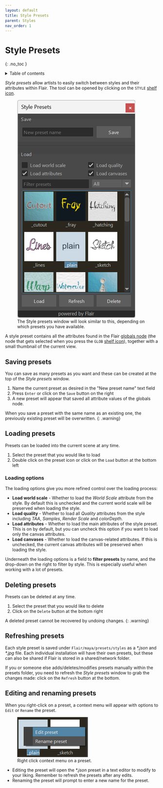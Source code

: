 ```yaml
---
layout: default
title: Style Presets
parent: Styles
nav_order: 1
---
```


# Style Presets
{: .no_toc }

<details close markdown="block">
  <summary>
    Table of contents
  </summary>
  {: .text-delta }
1. TOC
{:toc}
</details>

_Style presets_ allow artists to easily switch between styles and their attributes within Flair. The tool can be opened by clicking on the `STYLE` [shelf icon](/flair/getting-started/flair-shelf/).

<figure class="aio-ui">
	<img src="/media/style-presets/presets.png" alt="Style presets window">
	<figcaption>The Style presets window will look similar to this, depending on which presets you have available.</figcaption>
</figure>

A style preset contains all the attributes found in the Flair [globals node](/flair/getting-started/globals/) (the node that gets selected when you press the `GLOB` [shelf icon](/flair/getting-started/flair-shelf/)), together with a small thumbnail of the current view.


## Saving presets
You can save as many presets as you want and these can be created at the top of the _Style presets_ window.
1. Name the current preset as desired in the "New preset name" text field
2. Press `Enter` or click on the `Save` button on the right
3. A new preset will appear that saved all attribute values of the globals node.

When you save a preset with the same name as an existing one, the previously existing preset will be overwritten.
{: .warning}


## Loading presets
Presets can be loaded into the current scene at any time.
1. Select the preset that you would like to load
2. Double click on the preset icon or click on the `Load` button at the bottom left

### Loading options
The loading options give you more refined control over the loading process:

* **Load world scale** - Whether to load the _World Scale_ attribute from the style. By default this is unchecked and the current world scale will be preserved when loading the style.
* **Load quality** -  Whether to load all _Quality_ attributes from the style including _TAA_, _Samples_, _Render Scale_ and _colorDepth_.
* **Load attributes** - Whether to load the main attributes of the style preset. This is on by default, but you can uncheck this option if you want to load only the canvas attributes.
* **Load canvases** - Whether to load the canvas-related attributes. If this is unchecked, the current canvas attributes will be preserved when loading the style.

Underneath the loading options is a field to **filter presets** by name, and the drop-down on the right to filter by style. This is especially useful when working with a lot of presets.

## Deleting presets
Presets can be deleted at any time.
1. Select the preset that you would like to delete
2. Click on the `Delete` button at the bottom right

 A deleted preset cannot be recovered by undoing changes.
 {: .warning}

## Refreshing presets
Each style preset is saved under `Flair/maya/presets/styles` as a _\*.json_ and _\*.jpg_ file. Each individual installation will have their own presets, but these can also be shared if Flair is stored in a shared/network folder.

If you or someone else adds/deletes/modifies presets manually within the presets folder, you need to refresh the _Style presets_ window to grab the changes made: click on the `Refresh` button at the bottom.

## Editing and renaming presets
When you right-click on a preset, a context menu will appear with options to `Edit` or `Rename` the preset.

<figure class="aio-ui aio-window">
	<img src="/media/style-presets/style-preset-right-click.png" alt="Right click context menu on a preset">
	<figcaption>Right click context menu on a preset.</figcaption>
</figure>

* Editing the preset will open the _\*.json_ preset in a text editor to modify to your liking. Remember to refresh the presets after any edits.
* Renaming the preset will prompt to enter a new name for the preset.
